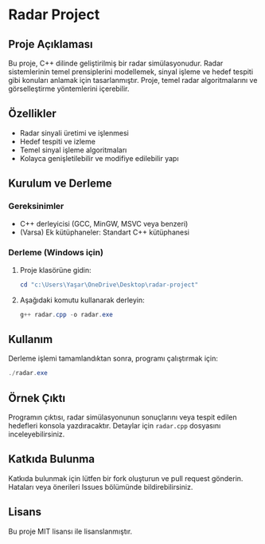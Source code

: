 # Radar Project

## Proje Açıklaması
Bu proje, C++ dilinde geliştirilmiş bir radar simülasyonudur. Radar sistemlerinin temel prensiplerini modellemek, sinyal işleme ve hedef tespiti gibi konuları anlamak için tasarlanmıştır. Proje, temel radar algoritmalarını ve görselleştirme yöntemlerini içerebilir.

## Özellikler
- Radar sinyali üretimi ve işlenmesi
- Hedef tespiti ve izleme
- Temel sinyal işleme algoritmaları
- Kolayca genişletilebilir ve modifiye edilebilir yapı

## Kurulum ve Derleme
### Gereksinimler
- C++ derleyicisi (GCC, MinGW, MSVC veya benzeri)
- (Varsa) Ek kütüphaneler: Standart C++ kütüphanesi

### Derleme (Windows için)
1. Proje klasörüne gidin:
   ```powershell
   cd "c:\Users\Yaşar\OneDrive\Desktop\radar-project"
   ```
2. Aşağıdaki komutu kullanarak derleyin:
   ```powershell
   g++ radar.cpp -o radar.exe
   ```

## Kullanım
Derleme işlemi tamamlandıktan sonra, programı çalıştırmak için:
```powershell
./radar.exe
```

## Örnek Çıktı
Programın çıktısı, radar simülasyonunun sonuçlarını veya tespit edilen hedefleri konsola yazdıracaktır. Detaylar için `radar.cpp` dosyasını inceleyebilirsiniz.

## Katkıda Bulunma
Katkıda bulunmak için lütfen bir fork oluşturun ve pull request gönderin. Hataları veya önerileri Issues bölümünde bildirebilirsiniz.

## Lisans
Bu proje MIT lisansı ile lisanslanmıştır.
